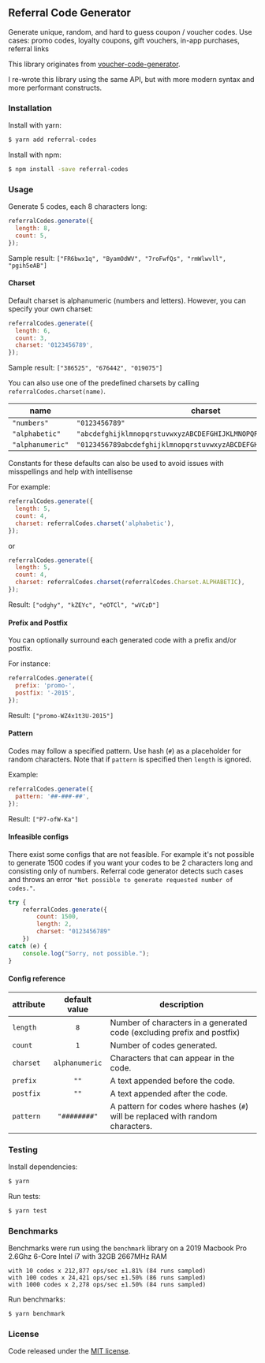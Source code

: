 ## Referral Code Generator

Generate unique, random, and hard to guess coupon / voucher codes.
Use cases: promo codes, loyalty coupons, gift vouchers, in-app purchases, referral links

This library originates from [voucher-code-generator](https://github.com/voucherifyio/voucher-code-generator-js).

I re-wrote this library using the same API, but with more modern syntax and more performant constructs.

### Installation

Install with yarn:

```sh
$ yarn add referral-codes
```

Install with npm:

```sh
$ npm install -save referral-codes
```

### Usage

Generate 5 codes, each 8 characters long:

```js
referralCodes.generate({
  length: 8,
  count: 5,
});
```

Sample result: `["FR6bwx1q", "ByamOdWV", "7roFwfQs", "rmWlwvll", "pgih5eAB"]`

#### Charset

Default charset is alphanumeric (numbers and letters). However, you can specify your own charset:

```js
referralCodes.generate({
  length: 6,
  count: 3,
  charset: '0123456789',
});
```

Sample result: `["386525", "676442", "019075"]`

You can also use one of the predefined charsets by calling `referralCodes.charset(name)`.

| name             | charset                                                            |
| ---------------- | ------------------------------------------------------------------ |
| `"numbers"`      | `"0123456789"`                                                     |
| `"alphabetic"`   | `"abcdefghijklmnopqrstuvwxyzABCDEFGHIJKLMNOPQRSTUVWXYZ"`           |
| `"alphanumeric"` | `"0123456789abcdefghijklmnopqrstuvwxyzABCDEFGHIJKLMNOPQRSTUVWXYZ"` |

Constants for these defaults can also be used to avoid issues with misspellings and help with intellisense

For example:

```js
referralCodes.generate({
  length: 5,
  count: 4,
  charset: referralCodes.charset('alphabetic'),
});
```

or

```js
referralCodes.generate({
  length: 5,
  count: 4,
  charset: referralCodes.charset(referralCodes.Charset.ALPHABETIC),
});
```

Result: `["odghy", "kZEYc", "eOTCl", "wVCzD"]`

#### Prefix and Postfix

You can optionally surround each generated code with a prefix and/or postfix.

For instance:

```js
referralCodes.generate({
  prefix: 'promo-',
  postfix: '-2015',
});
```

Result: `["promo-WZ4x1t3U-2015"]`

#### Pattern

Codes may follow a specified pattern. Use hash (`#`) as a placeholder for random characters.
Note that if `pattern` is specified then `length` is ignored.

Example:

```js
referralCodes.generate({
  pattern: '##-###-##',
});
```

Result: `["P7-ofW-Ka"]`

#### Infeasible configs

There exist some configs that are not feasible. For example it's not possible to generate 1500 codes if you want
your codes to be 2 characters long and consisting only of numbers. Referral code generator detects such cases and
throws an error `"Not possible to generate requested number of codes."`.

```js
try {
    referralCodes.generate({
        count: 1500,
        length: 2,
        charset: "0123456789"
    })
catch (e) {
    console.log("Sorry, not possible.");
}
```

#### Config reference

| attribute | default value  | description                                                                     |
| --------- | :------------: | ------------------------------------------------------------------------------- |
| `length`  |      `8`       | Number of characters in a generated code (excluding prefix and postfix)         |
| `count`   |      `1`       | Number of codes generated.                                                      |
| `charset` | `alphanumeric` | Characters that can appear in the code.                                         |
| `prefix`  |      `""`      | A text appended before the code.                                                |
| `postfix` |      `""`      | A text appended after the code.                                                 |
| `pattern` |  `"########"`  | A pattern for codes where hashes (`#`) will be replaced with random characters. |

### Testing

Install dependencies:

```sh
$ yarn
```

Run tests:

```sh
$ yarn test
```

### Benchmarks

Benchmarks were run using the `benchmark` library on a 2019 Macbook Pro 2.6Ghz 6-Core Intel i7 with 32GB 2667MHz RAM

```
with 10 codes x 212,877 ops/sec ±1.81% (84 runs sampled)
with 100 codes x 24,421 ops/sec ±1.50% (86 runs sampled)
with 1000 codes x 2,278 ops/sec ±1.50% (84 runs sampled)
```

Run benchmarks:

```sh
$ yarn benchmark
```

### License

Code released under the [MIT license](LICENSE).
